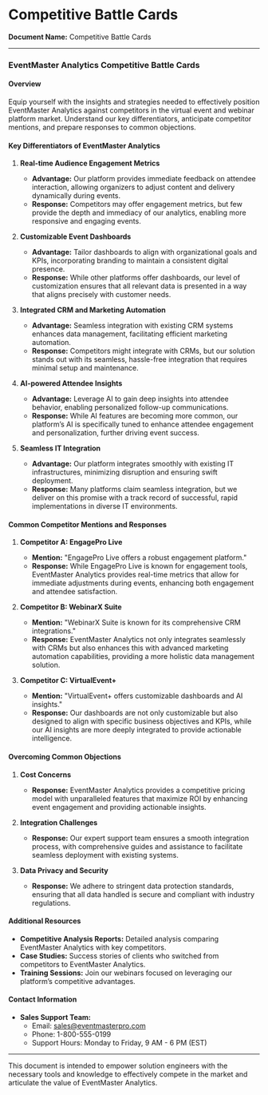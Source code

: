 # Competitive Battle Cards

**Document Name:** Competitive Battle Cards

---

### EventMaster Analytics Competitive Battle Cards

#### Overview
Equip yourself with the insights and strategies needed to effectively position EventMaster Analytics against competitors in the virtual event and webinar platform market. Understand our key differentiators, anticipate competitor mentions, and prepare responses to common objections.

#### Key Differentiators of EventMaster Analytics

1. **Real-time Audience Engagement Metrics**
   - **Advantage:** Our platform provides immediate feedback on attendee interaction, allowing organizers to adjust content and delivery dynamically during events.
   - **Response:** Competitors may offer engagement metrics, but few provide the depth and immediacy of our analytics, enabling more responsive and engaging events.

2. **Customizable Event Dashboards**
   - **Advantage:** Tailor dashboards to align with organizational goals and KPIs, incorporating branding to maintain a consistent digital presence.
   - **Response:** While other platforms offer dashboards, our level of customization ensures that all relevant data is presented in a way that aligns precisely with customer needs.

3. **Integrated CRM and Marketing Automation**
   - **Advantage:** Seamless integration with existing CRM systems enhances data management, facilitating efficient marketing automation.
   - **Response:** Competitors might integrate with CRMs, but our solution stands out with its seamless, hassle-free integration that requires minimal setup and maintenance.

4. **AI-powered Attendee Insights**
   - **Advantage:** Leverage AI to gain deep insights into attendee behavior, enabling personalized follow-up communications.
   - **Response:** While AI features are becoming more common, our platform’s AI is specifically tuned to enhance attendee engagement and personalization, further driving event success.

5. **Seamless IT Integration**
   - **Advantage:** Our platform integrates smoothly with existing IT infrastructures, minimizing disruption and ensuring swift deployment.
   - **Response:** Many platforms claim seamless integration, but we deliver on this promise with a track record of successful, rapid implementations in diverse IT environments.

#### Common Competitor Mentions and Responses

1. **Competitor A: EngagePro Live**
   - **Mention:** "EngagePro Live offers a robust engagement platform."
   - **Response:** While EngagePro Live is known for engagement tools, EventMaster Analytics provides real-time metrics that allow for immediate adjustments during events, enhancing both engagement and attendee satisfaction.

2. **Competitor B: WebinarX Suite**
   - **Mention:** "WebinarX Suite is known for its comprehensive CRM integrations."
   - **Response:** EventMaster Analytics not only integrates seamlessly with CRMs but also enhances this with advanced marketing automation capabilities, providing a more holistic data management solution.

3. **Competitor C: VirtualEvent+**
   - **Mention:** "VirtualEvent+ offers customizable dashboards and AI insights."
   - **Response:** Our dashboards are not only customizable but also designed to align with specific business objectives and KPIs, while our AI insights are more deeply integrated to provide actionable intelligence.

#### Overcoming Common Objections

1. **Cost Concerns**
   - **Response:** EventMaster Analytics provides a competitive pricing model with unparalleled features that maximize ROI by enhancing event engagement and providing actionable insights.

2. **Integration Challenges**
   - **Response:** Our expert support team ensures a smooth integration process, with comprehensive guides and assistance to facilitate seamless deployment with existing systems.

3. **Data Privacy and Security**
   - **Response:** We adhere to stringent data protection standards, ensuring that all data handled is secure and compliant with industry regulations.

#### Additional Resources

- **Competitive Analysis Reports:** Detailed analysis comparing EventMaster Analytics with key competitors.
- **Case Studies:** Success stories of clients who switched from competitors to EventMaster Analytics.
- **Training Sessions:** Join our webinars focused on leveraging our platform’s competitive advantages.

#### Contact Information

- **Sales Support Team:**
  - Email: sales@eventmasterpro.com
  - Phone: 1-800-555-0199
  - Support Hours: Monday to Friday, 9 AM - 6 PM (EST)

---

This document is intended to empower solution engineers with the necessary tools and knowledge to effectively compete in the market and articulate the value of EventMaster Analytics.